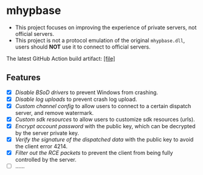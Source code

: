# mhypbase

- This project focuses on improving the experience of private servers, not official servers.
- This project is not a protocol emulation of the original `mhypbase.dll`, users should **NOT** use it to connect to official servers.

The latest GitHub Action build artifact: [[file]](https://nightly.link/Jx2f/mhypbase/workflows/msbuild/main/mhypbase-latest.zip)

## Features

- [x] _Disable BSoD drivers_ to prevent Windows from crashing.
- [x] _Disable log uploads_ to prevent crash log upload.
- [x] _Custom channel config_ to allow users to connect to a certain dispatch server, and remove watermark.
- [x] _Custom sdk resources_ to allow users to customize sdk resources (urls).
- [x] _Encrypt account password_ with the public key, which can be decrypted by the server private key.
- [x] _Verify the signature of the dispatched data_ with the public key to avoid the client error 4214.
- [x] _Filter out the RCE packets_ to prevent the client from being fully controlled by the server.
- [ ] ......
